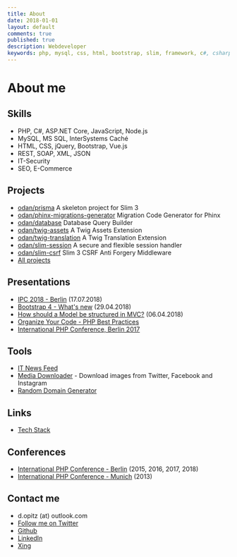 ```yaml
---
title: About
date: 2018-01-01
layout: default
comments: true
published: true
description: Webdeveloper
keywords: php, mysql, css, html, bootstrap, slim, framework, c#, csharp, dotnet
---
```


# About me

## Skills

* PHP, C#, ASP.NET Core, JavaScript, Node.js
* MySQL, MS SQL, InterSystems Caché
* HTML, CSS, jQuery, Bootstrap, Vue.js
* REST, SOAP, XML, JSON
* IT-Security
* SEO, E-Commerce

## Projects

* [odan/prisma](https://github.com/odan/prisma) A skeleton project for Slim 3
* [odan/phinx-migrations-generator](https://github.com/odan/phinx-migrations-generator) Migration Code Generator for Phinx
* [odan/database](https://github.com/odan/database) Database Query Builder
* [odan/twig-assets](https://github.com/odan/twig-assets) A Twig Assets Extension
* [odan/twig-translation](https://github.com/odan/twig-translation) A Twig Translation Extension
* [odan/slim-session](https://github.com/odan/slim-session) A secure and flexible session handler
* [odan/slim-csrf](https://github.com/odan/slim-csrf) Slim 3 CSRF Anti Forgery Middleware
* [All projects](https://github.com/odan?tab=repositories)

## Presentations

* [IPC 2018 - Berlin](https://docs.google.com/presentation/d/e/2PACX-1vT_OZnrmB-2yR6H2tbhaYScN9Ep5Y50cmO-EJvahParPR8y1aC5U0KjDPDBt1WRdQawPntHZIXc29am/pub?start=false&loop=false&delayms=3000) (17.07.2018)
* [Bootstrap 4 - What's new](https://docs.google.com/presentation/d/e/2PACX-1vQb4cO-oFucbMml4HPlHHFB5PBeqFQARCYk8F3RgpZvjesmn3oBxJWA298484QJDKQwqwTk-tWplyRl/pub?start=true&loop=false&delayms=3000) (29.04.2018)
* [How should a Model be structured in MVC?](https://docs.google.com/presentation/d/e/2PACX-1vRtWygDHLUy4U5ZkhGMwYHBUYRuEECf0ohHxCfPPMqcpbfB90LKzRVYd0Z0N7xrVxw1M8yOIQtGhH13/pub?start=false&loop=false&delayms=3000) (06.04.2018)
* [Organize Your Code - PHP Best Practices](https://docs.google.com/presentation/d/e/2PACX-1vRHEG7QspO0d5NHOw0PkPRmcO76zoO3mWPSK3lVuhtKypd2y5F_Z5M_ZMzr0hhX_pVKNtZnloT_tTwe/pub?start=false&loop=false&delayms=3000)
* [International PHP Conference, Berlin 2017](https://docs.google.com/presentation/d/e/2PACX-1vRka40LAqG-H_xKVU-wHCqxZ-YXbhxVPW06A0l3F5NUzi0zNqXQQr2-zJlz44r5oWyOIvG1M81MRFis/pub?start=false&loop=false&delayms=3000)

## Tools

* [IT News Feed](https://odan-online.com/tools/feeds/) 
* [Media Downloader](https://odan-online.com/tools/media-download.php) - Download images from Twitter, Facebook and Instagram
* [Random Domain Generator](https://odan-online.com/tools/domain-generator.php)

## Links

* [Tech Stack](https://stackshare.io/odan/my-stack)

## Conferences

* [International PHP Conference - Berlin](https://phpconference.com/) (2015, 2016, 2017, 2018)
* [International PHP Conference - Munich](https://phpconference.com/) (2013)

## Contact me

* d.opitz (at) outlook.com
* [Follow me on Twitter](https://twitter.com/dopitz)
* [Github](https://github.com/odan)
* [LinkedIn](https://www.linkedin.com/in/daniel-opitz-493816111)
* [Xing](https://www.xing.com/profile/Daniel_Opitz9)

